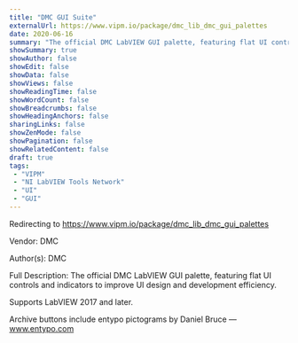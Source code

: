 ```yaml
---
title: "DMC GUI Suite"
externalUrl: https://www.vipm.io/package/dmc_lib_dmc_gui_palettes
date: 2020-06-16
summary: "The official DMC LabVIEW GUI palette, featuring flat UI controls and indicators to improve UI design and development efficiency."
showSummary: true
showAuthor: false
showEdit: false
showData: false
showViews: false
showReadingTime: false
showWordCount: false
showBreadcrumbs: false
showHeadingAnchors: false
sharingLinks: false
showZenMode: false
showPagination: false
showRelatedContent: false
draft: true
tags:
 - "VIPM"
 - "NI LabVIEW Tools Network"
 - "UI"
 - "GUI"
---
```


Redirecting to https://www.vipm.io/package/dmc_lib_dmc_gui_palettes

Vendor: DMC

Author(s): DMC
 
Full Description:
The official DMC LabVIEW GUI palette, featuring flat UI controls and indicators to improve UI design and development efficiency.

Supports LabVIEW 2017 and later.

Archive buttons include entypo pictograms by Daniel Bruce — www.entypo.com